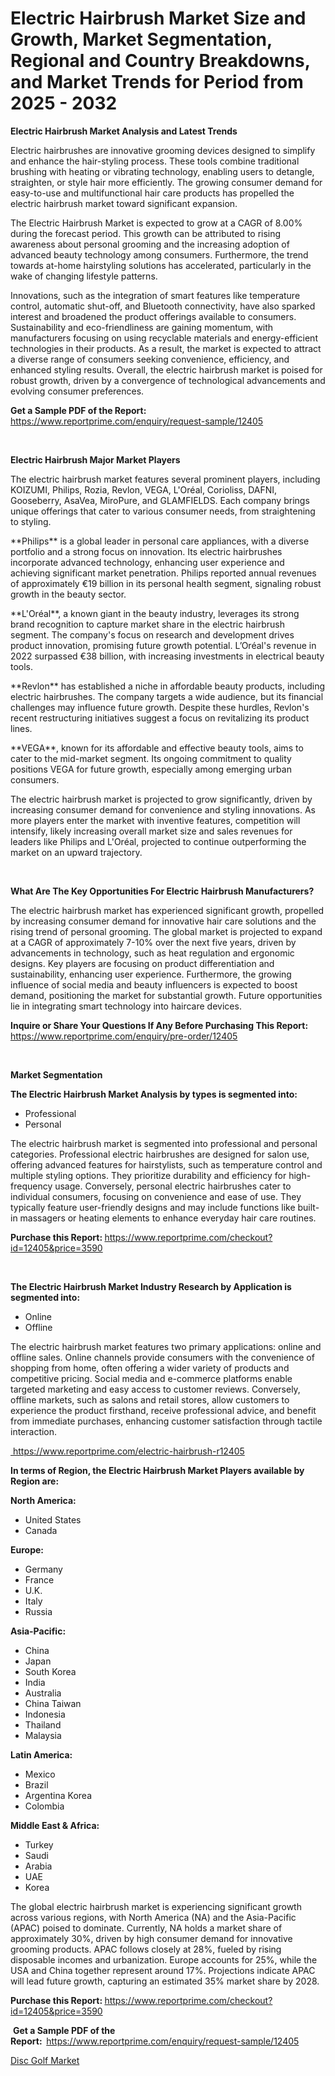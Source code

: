 <p><h1>Electric Hairbrush Market Size and Growth, Market Segmentation, Regional and Country Breakdowns, and Market Trends for Period from 2025 -  2032</h1></p><p><strong>Electric Hairbrush Market Analysis and Latest Trends</strong></p>
<p><p>Electric hairbrushes are innovative grooming devices designed to simplify and enhance the hair-styling process. These tools combine traditional brushing with heating or vibrating technology, enabling users to detangle, straighten, or style hair more efficiently. The growing consumer demand for easy-to-use and multifunctional hair care products has propelled the electric hairbrush market toward significant expansion.</p><p>The Electric Hairbrush Market is expected to grow at a CAGR of 8.00% during the forecast period. This growth can be attributed to rising awareness about personal grooming and the increasing adoption of advanced beauty technology among consumers. Furthermore, the trend towards at-home hairstyling solutions has accelerated, particularly in the wake of changing lifestyle patterns.</p><p>Innovations, such as the integration of smart features like temperature control, automatic shut-off, and Bluetooth connectivity, have also sparked interest and broadened the product offerings available to consumers. Sustainability and eco-friendliness are gaining momentum, with manufacturers focusing on using recyclable materials and energy-efficient technologies in their products. As a result, the market is expected to attract a diverse range of consumers seeking convenience, efficiency, and enhanced styling results. Overall, the electric hairbrush market is poised for robust growth, driven by a convergence of technological advancements and evolving consumer preferences.</p></p>
<p><strong>Get a Sample PDF of the Report:&nbsp;</strong> <a href="https://www.reportprime.com/enquiry/request-sample/12405?utm_campaign=2998&utm_medium=2&utm_source=Github&utm_content=ia&utm_term=18032025&utm_id=electric-hairbrush">https://www.reportprime.com/enquiry/request-sample/12405</a></p>
<p>&nbsp;</p>
<p><strong>Electric Hairbrush Major Market Players</strong></p>
<p><p>The electric hairbrush market features several prominent players, including KOIZUMI, Philips, Rozia, Revlon, VEGA, L'Oréal, Corioliss, DAFNI, Gooseberry, AsaVea, MiroPure, and GLAMFIELDS. Each company brings unique offerings that cater to various consumer needs, from straightening to styling.</p><p>**Philips** is a global leader in personal care appliances, with a diverse portfolio and a strong focus on innovation. Its electric hairbrushes incorporate advanced technology, enhancing user experience and achieving significant market penetration. Philips reported annual revenues of approximately €19 billion in its personal health segment, signaling robust growth in the beauty sector.</p><p>**L'Oréal**, a known giant in the beauty industry, leverages its strong brand recognition to capture market share in the electric hairbrush segment. The company's focus on research and development drives product innovation, promising future growth potential. L’Oréal's revenue in 2022 surpassed €38 billion, with increasing investments in electrical beauty tools.</p><p>**Revlon** has established a niche in affordable beauty products, including electric hairbrushes. The company targets a wide audience, but its financial challenges may influence future growth. Despite these hurdles, Revlon's recent restructuring initiatives suggest a focus on revitalizing its product lines.</p><p>**VEGA**, known for its affordable and effective beauty tools, aims to cater to the mid-market segment. Its ongoing commitment to quality positions VEGA for future growth, especially among emerging urban consumers.</p><p>The electric hairbrush market is projected to grow significantly, driven by increasing consumer demand for convenience and styling innovations. As more players enter the market with inventive features, competition will intensify, likely increasing overall market size and sales revenues for leaders like Philips and L'Oréal, projected to continue outperforming the market on an upward trajectory.</p></p>
<p>&nbsp;</p>
<p><strong>What Are The Key Opportunities For Electric Hairbrush Manufacturers?</strong></p>
<p><p>The electric hairbrush market has experienced significant growth, propelled by increasing consumer demand for innovative hair care solutions and the rising trend of personal grooming. The global market is projected to expand at a CAGR of approximately 7-10% over the next five years, driven by advancements in technology, such as heat regulation and ergonomic designs. Key players are focusing on product differentiation and sustainability, enhancing user experience. Furthermore, the growing influence of social media and beauty influencers is expected to boost demand, positioning the market for substantial growth. Future opportunities lie in integrating smart technology into haircare devices.</p></p>
<p><strong>Inquire or Share Your Questions If Any Before Purchasing This Report:</strong> <a href="https://www.reportprime.com/enquiry/pre-order/12405?utm_campaign=2998&utm_medium=2&utm_source=Github&utm_content=ia&utm_term=18032025&utm_id=electric-hairbrush">https://www.reportprime.com/enquiry/pre-order/12405</a></p>
<p>&nbsp;</p>
<p><strong>Market Segmentation</strong></p>
<p><strong>The Electric Hairbrush Market Analysis by types is segmented into:</strong></p>
<p><ul><li>Professional</li><li>Personal</li></ul></p>
<p><p>The electric hairbrush market is segmented into professional and personal categories. Professional electric hairbrushes are designed for salon use, offering advanced features for hairstylists, such as temperature control and multiple styling options. They prioritize durability and efficiency for high-frequency usage. Conversely, personal electric hairbrushes cater to individual consumers, focusing on convenience and ease of use. They typically feature user-friendly designs and may include functions like built-in massagers or heating elements to enhance everyday hair care routines.</p></p>
<p><strong>Purchase this Report:&nbsp;</strong><a href="https://www.reportprime.com/checkout?id=12405&price=3590&utm_campaign=2998&utm_medium=2&utm_source=Github&utm_content=ia&utm_term=18032025&utm_id=electric-hairbrush">https://www.reportprime.com/checkout?id=12405&price=3590</a></p>
<p>&nbsp;</p>
<p><strong>The Electric Hairbrush Market Industry Research by Application is segmented into:</strong></p>
<p><ul><li>Online</li><li>Offline</li></ul></p>
<p><p>The electric hairbrush market features two primary applications: online and offline sales. Online channels provide consumers with the convenience of shopping from home, often offering a wider variety of products and competitive pricing. Social media and e-commerce platforms enable targeted marketing and easy access to customer reviews. Conversely, offline markets, such as salons and retail stores, allow customers to experience the product firsthand, receive professional advice, and benefit from immediate purchases, enhancing customer satisfaction through tactile interaction.</p></p>
<p><a href="https://www.reportprime.com/electric-hairbrush-r12405?utm_campaign=2998&utm_medium=2&utm_source=Github&utm_content=ia&utm_term=18032025&utm_id=electric-hairbrush">&nbsp;https://www.reportprime.com/electric-hairbrush-r12405</a></p>
<p><strong>In terms of Region, the Electric Hairbrush Market Players available by Region are:</strong></p>
<p>
    <p> <strong> North America: </strong>
        <ul>
            <li>United States</li>
            <li>Canada</li>
        </ul>
        </p> 
    <p> <strong> Europe: </strong>
        <ul>
            <li>Germany</li>
            <li>France</li>
            <li>U.K.</li>
            <li>Italy</li>
            <li>Russia</li>
        </ul>
        </p> 
    <p> <strong> Asia-Pacific: </strong>
        <ul>
            <li>China</li>
            <li>Japan</li>
            <li>South Korea</li>
            <li>India</li>
            <li>Australia</li>
            <li>China Taiwan</li>
            <li>Indonesia</li>
            <li>Thailand</li>
            <li>Malaysia</li>
        </ul>
        </p> 
    <p> <strong> Latin America: </strong>
        <ul>
            <li>Mexico</li>
            <li>Brazil</li>
            <li>Argentina Korea</li>
            <li>Colombia</li>
        </ul>
        </p> 
    <p> <strong> Middle East & Africa: </strong>
        <ul>
            <li>Turkey</li>
            <li>Saudi</li>
            <li>Arabia</li>
            <li>UAE</li>
            <li>Korea</li>
        </ul>
    </p>
    </p>
<p><p>The global electric hairbrush market is experiencing significant growth across various regions, with North America (NA) and the Asia-Pacific (APAC) poised to dominate. Currently, NA holds a market share of approximately 30%, driven by high consumer demand for innovative grooming products. APAC follows closely at 28%, fueled by rising disposable incomes and urbanization. Europe accounts for 25%, while the USA and China together represent around 17%. Projections indicate APAC will lead future growth, capturing an estimated 35% market share by 2028.</p></p>
<p><strong>Purchase this Report: </strong><a href="https://www.reportprime.com/checkout?id=12405&price=3590&utm_campaign=2998&utm_medium=2&utm_source=Github&utm_content=ia&utm_term=18032025&utm_id=electric-hairbrush">https://www.reportprime.com/checkout?id=12405&price=3590</a></p>
<p>&nbsp;<strong>Get a Sample PDF of the Report:&nbsp;&nbsp;</strong><a href="https://www.reportprime.com/enquiry/request-sample/12405?utm_campaign=2998&utm_medium=2&utm_source=Github&utm_content=ia&utm_term=18032025&utm_id=electric-hairbrush">https://www.reportprime.com/enquiry/request-sample/12405</a></p>
<p><strong></strong></p>
<p><p><a href="https://github.com/ezahdyre/Market-Research-Report-List-1/blob/main/disc-golf-market.md?utm_campaign=2998&utm_medium=2&utm_source=Github&utm_content=ia&utm_term=18032025&utm_id=electric-hairbrush">Disc Golf Market</a></p></p>